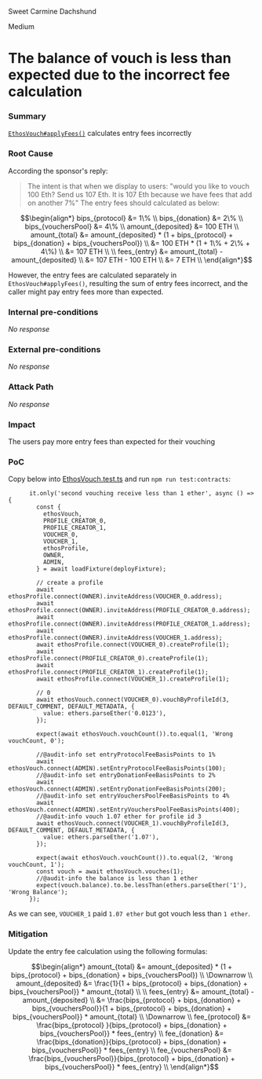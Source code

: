Sweet Carmine Dachshund

Medium

# The balance of vouch is less than expected due to the incorrect fee calculation

### Summary

[`EthosVouch#applyFees()`](https://github.com/sherlock-audit/2024-11-ethos-network-ii/blob/main/ethos/packages/contracts/contracts/EthosVouch.sol#L929-L965) calculates entry fees incorrectly 

### Root Cause

According the sponsor's reply:
>The intent is that when we display to users: "would you like to vouch 100 Eth? Send us 107 Eth. It is 107 Eth because we have fees that add on another 7%"
The entry fees should calculated as below:

```math
\begin{align*}
bips_{protocol} &= 1\% \\
bips_{donation} &= 2\% \\
bips_{vouchersPool} &= 4\% \\
amount_{deposited} &= 100 ETH \\
amount_{total} &= amount_{deposited} * (1 + bips_{protocol} + bips_{donation} + bips_{vouchersPool}) \\
&= 100 ETH * (1 + 1\% + 2\% + 4\%) \\
&= 107 ETH \\
\\
fees_{entry} &= amount_{total} - amount_{deposited} \\
&= 107 ETH - 100 ETH \\
&= 7 ETH \\
\end{align*}
```
However, the entry fees are calculated separately in `EthosVouch#applyFees()`, resulting the sum of entry fees incorrect, and the caller might pay entry fees more than expected.

### Internal pre-conditions

_No response_

### External pre-conditions

_No response_

### Attack Path

_No response_

### Impact

The users pay more entry fees than expected for their vouching

### PoC

Copy below into [EthosVouch.test.ts](https://github.com/sherlock-audit/2024-11-ethos-network-ii/blob/main/ethos/packages/contracts/test/EthosVouch.test.ts) and run `npm run test:contracts`:
```solidity
      it.only('second vouching receive less than 1 ether', async () => {
        const {
          ethosVouch,
          PROFILE_CREATOR_0,
          PROFILE_CREATOR_1,
          VOUCHER_0,
          VOUCHER_1,
          ethosProfile,
          OWNER,
          ADMIN,
        } = await loadFixture(deployFixture);
  
        // create a profile
        await ethosProfile.connect(OWNER).inviteAddress(VOUCHER_0.address);
        await ethosProfile.connect(OWNER).inviteAddress(PROFILE_CREATOR_0.address);
        await ethosProfile.connect(OWNER).inviteAddress(PROFILE_CREATOR_1.address);
        await ethosProfile.connect(OWNER).inviteAddress(VOUCHER_1.address);
        await ethosProfile.connect(VOUCHER_0).createProfile(1);
        await ethosProfile.connect(PROFILE_CREATOR_0).createProfile(1);
        await ethosProfile.connect(PROFILE_CREATOR_1).createProfile(1);
        await ethosProfile.connect(VOUCHER_1).createProfile(1);
  
        // 0
        await ethosVouch.connect(VOUCHER_0).vouchByProfileId(3, DEFAULT_COMMENT, DEFAULT_METADATA, {
          value: ethers.parseEther('0.0123'),
        });
  
        expect(await ethosVouch.vouchCount()).to.equal(1, 'Wrong vouchCount, 0');

        //@audit-info set entryProtocolFeeBasisPoints to 1%
        await ethosVouch.connect(ADMIN).setEntryProtocolFeeBasisPoints(100);
        //@audit-info set entryDonationFeeBasisPoints to 2%
        await ethosVouch.connect(ADMIN).setEntryDonationFeeBasisPoints(200);
        //@audit-info set entryVouchersPoolFeeBasisPoints to 4%
        await ethosVouch.connect(ADMIN).setEntryVouchersPoolFeeBasisPoints(400);
        //@audit-info vouch 1.07 ether for profile id 3
        await ethosVouch.connect(VOUCHER_1).vouchByProfileId(3, DEFAULT_COMMENT, DEFAULT_METADATA, {
          value: ethers.parseEther('1.07'),
        });
  
        expect(await ethosVouch.vouchCount()).to.equal(2, 'Wrong vouchCount, 1');
        const vouch = await ethosVouch.vouches(1);
        //@audit-info the balance is less than 1 ether
        expect(vouch.balance).to.be.lessThan(ethers.parseEther('1'), 'Wrong Balance');
      });
```
As we can see, `VOUCHER_1` paid `1.07 ether` but got vouch less than `1 ether`.

### Mitigation

Update the entry fee calculation using the following formulas:
```math
\begin{align*}
amount_{total} &= amount_{deposited} * (1 + bips_{protocol} + bips_{donation} + bips_{vouchersPool}) \\
\Downarrow \\
amount_{deposited} &= \frac{1}{1 + bips_{protocol} + bips_{donation} + bips_{vouchersPool}} * amount_{total} \\
\\
fees_{entry} &= amount_{total} - amount_{deposited} \\
&= \frac{bips_{protocol} + bips_{donation} + bips_{vouchersPool}}{1 + bips_{protocol} + bips_{donation} + bips_{vouchersPool}} * amount_{total} \\
\Downarrow \\
fee_{protocol} &= \frac{bips_{protocol} }{bips_{protocol} + bips_{donation} + bips_{vouchersPool}} * fees_{entry} \\
fee_{donation} &= \frac{bips_{donation}}{bips_{protocol} + bips_{donation} + bips_{vouchersPool}} * fees_{entry} \\
fee_{vouchersPool} &= \frac{bips_{vouchersPool}}{bips_{protocol} + bips_{donation} + bips_{vouchersPool}} * fees_{entry} \\
\end{align*}
```
